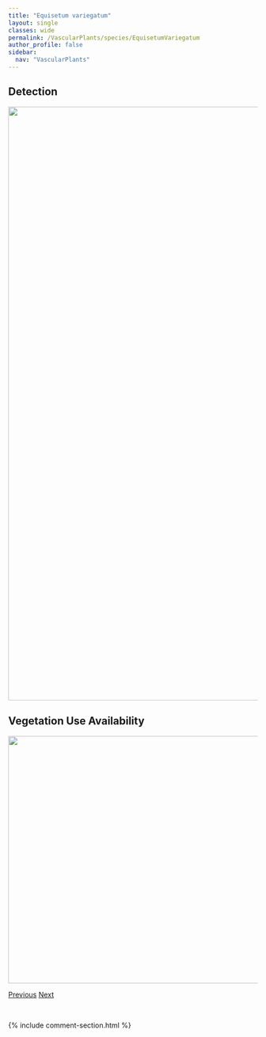 ```yaml
---
title: "Equisetum variegatum"
layout: single
classes: wide
permalink: /VascularPlants/species/EquisetumVariegatum
author_profile: false
sidebar:
  nav: "VascularPlants"
---
```


<h2>Detection</h2>

<a href="https://drive.google.com/uc?export=view&id=15KW-oC53A43SO05xnssB4jHxgsbhfCMd">
<img src="https://drive.google.com/uc?export=view&id=15KW-oC53A43SO05xnssB4jHxgsbhfCMd" height = "1200" width = "800">
</a>


<h2>Vegetation Use Availability</h2>

<a href="https://drive.google.com/uc?export=view&id=1iRLm49ovTH1g8JLV4VxJ4L02XPG0JeDZ">
<img src="https://drive.google.com/uc?export=view&id=1iRLm49ovTH1g8JLV4VxJ4L02XPG0JeDZ" height = "500" width = "1000">
</a>


<a href="/DevelopmentWebsite/VascularPlants/species/EquisetumSylvaticum" class="pagination--pager" title="Woodland Horsetail">Previous</a> <a href="/DevelopmentWebsite/VascularPlants/species/EremogoneCapillaris" class="pagination--pager" title="Eremogone capillaris">Next</a>

<p>&nbsp;</p>

{% include comment-section.html %}

